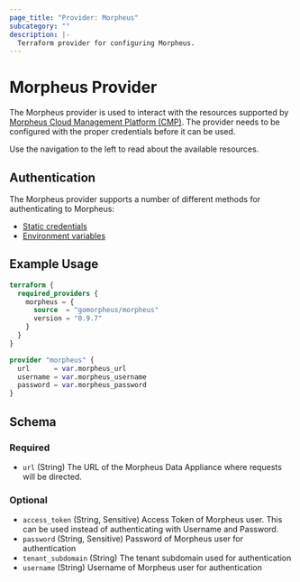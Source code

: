 ```yaml
---
page_title: "Provider: Morpheus"
subcategory: ""
description: |-
  Terraform provider for configuring Morpheus.
---
```


# Morpheus Provider

The Morpheus provider is used to interact with the resources supported by [Morpheus Cloud Management Platform (CMP)](https://morpheusdata.com/). The provider needs to be configured with the proper credentials before it can be used.

Use the navigation to the left to read about the available resources.

## Authentication

The Morpheus provider supports a number of different methods for authenticating to Morpheus:

* [Static credentials](guides/auth.md#static-credentials)
* [Environment variables](guides/auth.md#environment-variables)

## Example Usage

```terraform
terraform {
  required_providers {
    morpheus = {
      source  = "gomorpheus/morpheus"
      version = "0.9.7"
    }
  }
}

provider "morpheus" {
  url      = var.morpheus_url
  username = var.morpheus_username
  password = var.morpheus_password
}
```

<!-- schema generated by tfplugindocs -->
## Schema

### Required

- `url` (String) The URL of the Morpheus Data Appliance where requests will be directed.

### Optional

- `access_token` (String, Sensitive) Access Token of Morpheus user. This can be used instead of authenticating with Username and Password.
- `password` (String, Sensitive) Password of Morpheus user for authentication
- `tenant_subdomain` (String) The tenant subdomain used for authentication
- `username` (String) Username of Morpheus user for authentication